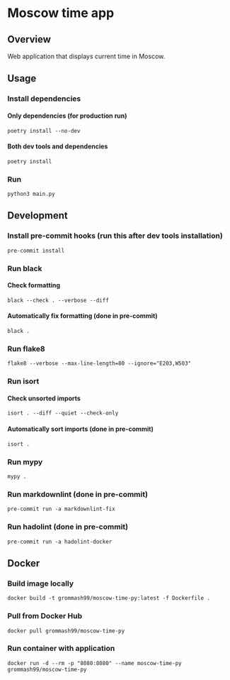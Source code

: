 # Moscow time app

## Overview

Web application that displays current time in Moscow.

## Usage

### Install dependencies

#### Only dependencies (for production run)

    poetry install --no-dev

#### Both dev tools and dependencies

    poetry install

### Run

    python3 main.py

## Development

### Install pre-commit hooks (run this after dev tools installation)

    pre-commit install

### Run black

#### Check formatting

    black --check . --verbose --diff

#### Automatically fix formatting (done in pre-commit)

    black .

### Run flake8

    flake8 --verbose --max-line-length=80 --ignore="E203,W503"

### Run isort

#### Check unsorted imports

    isort . --diff --quiet --check-only

#### Automatically sort imports (done in pre-commit)

    isort .

### Run mypy

    mypy .

### Run markdownlint (done in pre-commit)

    pre-commit run -a markdownlint-fix

### Run hadolint (done in pre-commit)

    pre-commit run -a hadolint-docker

## Docker

### Build image locally

    docker build -t grommash99/moscow-time-py:latest -f Dockerfile .

### Pull from Docker Hub

    docker pull grommash99/moscow-time-py

### Run container with application

    docker run -d --rm -p "8080:8080" --name moscow-time-py grommash99/moscow-time-py
